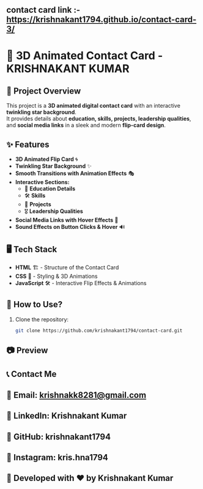 
## contact card link :- https://krishnakant1794.github.io/contact-card-3/ 
# 🌟 3D Animated Contact Card - KRISHNAKANT KUMAR  

## 🎯 Project Overview  
This project is a **3D animated digital contact card** with an interactive **twinkling star background**.  
It provides details about **education, skills, projects, leadership qualities**, and **social media links** in a sleek and modern **flip-card design**.  

## ✨ Features  
- **3D Animated Flip Card** 🌀  
- **Twinkling Star Background** ✨  
- **Smooth Transitions with Animation Effects** 🎭  
- **Interactive Sections:**
  - 📖 **Education Details**
  - 🛠️ **Skills**
  - 🚀 **Projects**
  - 🎖️ **Leadership Qualities**
- **Social Media Links with Hover Effects** 🔗  
- **Sound Effects on Button Clicks & Hover** 🔊  

## 🖥️ Tech Stack  
- **HTML** 🏗️ - Structure of the Contact Card  
- **CSS** 🎨 - Styling & 3D Animations  
- **JavaScript** 🛠️ - Interactive Flip Effects & Animations  

## 📌 How to Use?  
1. Clone the repository:  
   ```sh
   git clone https://github.com/krishnakant1794/contact-card.git


## 📷 Preview

## 📞 Contact Me
## 📧 Email: krishnakk8281@gmail.com
## 📌 LinkedIn: Krishnakant Kumar
## 📌 GitHub: krishnakant1794
## 📌 Instagram: kris.hna1794

## 🚀 Developed with ❤️ by Krishnakant Kumar
